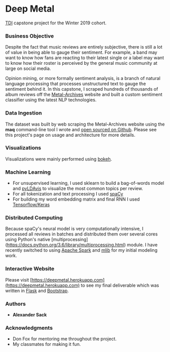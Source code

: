 # Deep Metal

[TDI](http://www.thedataincubator.com) capstone project for the Winter 2019 cohort.

### Business Objective

Despite the fact that music reviews are entirely subjective, there is still a lot of value in being able to gauge their sentiment. For example, a band may want to know how fans are reacting to their latest single or a label may want to know how their roster is perceived by the general music community at large on social media.

Opinion mining, or more formally sentiment analysis, is a branch of natural language processing that processes unstructured text to gauge the sentiment behind it. In this capstone, I scraped hundreds of thousands of album reviews off the [Metal-Archives](http://www.metal-archives.com) website and built a custom sentiment classifier using the latest NLP technologies.

### Data Ingestion

The dataset was built by web scraping the Metal-Archives website using the **maq** command-line tool I wrote and [open sourced on Github](https://github.com/pisymbol/maq). Please see this project's page on usage and architecture for more details.

### Visualizations

Visualizations were mainly performed using [bokeh](https://bokeh.pydata.org/en/latest). 

### Machine Learning

* For unsupervised learning, I used sklearn to build a bag-of-words model and [pyLDAvis](https://github.com/bmabey/pyLDAvis) to visualize the most common topics per review.
* For all tokenization and text processing I used [spaCy](https://spacy.io)
* For building my word embedding matrix and final RNN I used [Tensorflow/Keras](https://www.tensorflow.org/)

### Distributed Computing

Because spaCy's neural model is very computationally intensive, I processed all reviews in batches and distributed them over several cores using Python's native [multiprocessing] (https://docs.python.org/3.6/library/multiprocessing.html) module. I have recently switched to using [Apache Spark](https://spark.apache.org) and [mlib](https://spark.apache.org/mllib) for my initial modeling work.

### Interactive Website

Please visit [https://deepmetal.herokuapp.com](https://deepmetal.herokuapp.com) to see my final deliverable which was written in [Flask](http://flask.pocoo.org) and [Bootstrap](https://getbootstrap.com).

### Authors

* **Alexander Sack**

### Acknowledgments

* Don Fox for mentoring me throughout the project.
* My classmates for making it fun.

